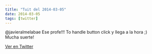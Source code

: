 ```yaml
---
title: "Tuit del 2014-03-05"
date: 2014-03-05
tags: [twitter]
---
```


@javieralmelabae Ese profe!!! To handle button click y llega a la hora ;) Mucha suerte!



[Ver en Twitter](https://twitter.com/i/web/status/441120814646452224)
